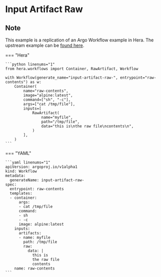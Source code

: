 # Input Artifact Raw

## Note

This example is a replication of an Argo Workflow example in Hera.
The upstream example can be [found here](https://github.com/argoproj/argo-workflows/blob/main/examples/input-artifact-raw.yaml).




=== "Hera"

    ```python linenums="1"
    from hera.workflows import Container, RawArtifact, Workflow

    with Workflow(generate_name="input-artifact-raw-", entrypoint="raw-contents") as w:
        Container(
            name="raw-contents",
            image="alpine:latest",
            command=["sh", "-c"],
            args=["cat /tmp/file"],
            inputs=[
                RawArtifact(
                    name="myfile",
                    path="/tmp/file",
                    data="this is\nthe raw file\ncontents\n",
                )
            ],
        )
    ```

=== "YAML"

    ```yaml linenums="1"
    apiVersion: argoproj.io/v1alpha1
    kind: Workflow
    metadata:
      generateName: input-artifact-raw-
    spec:
      entrypoint: raw-contents
      templates:
      - container:
          args:
          - cat /tmp/file
          command:
          - sh
          - -c
          image: alpine:latest
        inputs:
          artifacts:
          - name: myfile
            path: /tmp/file
            raw:
              data: |
                this is
                the raw file
                contents
        name: raw-contents
    ```

